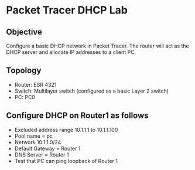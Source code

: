 
# Packet Tracer DHCP Lab
## Objective
Configure a basic DHCP network in Packet Tracer. The router will act as the DHCP server and allocate IP addresses to a client PC.

## Topology
- Router: ESR 4321
- Switch: Multilayer switch (configured as a basic Layer 2 switch)
- PC: PC0

## Configure DHCP on Router1 as follows
- Excluded address range 10.1.1.1 to 10.1.1.100
- Pool name = pc
- Network 10.1.1.0/24
- Default Gateway = Router 1
- DNS Server = Router 1
- Test that PC can ping loopback of Router 1
